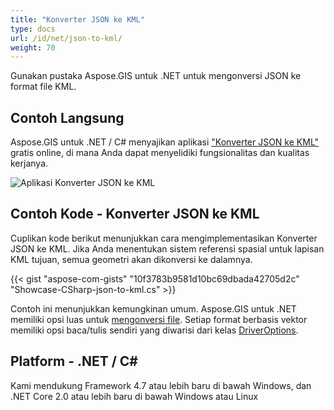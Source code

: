 ```yaml
---
title: "Konverter JSON ke KML"
type: docs
url: /id/net/json-to-kml/
weight: 70
---
```


Gunakan pustaka Aspose.GIS untuk .NET untuk mengonversi JSON ke format file KML.

## **Contoh Langsung**

Aspose.GIS untuk .NET / C# menyajikan aplikasi ["Konverter JSON ke KML"](https://products.aspose.app/gis/conversion/json-to-kml) gratis online, di mana Anda dapat menyelidiki fungsionalitas dan kualitas kerjanya.

![Aplikasi Konverter JSON ke KML](conversion.png)

## **Contoh Kode - Konverter JSON ke KML**

Cuplikan kode berikut menunjukkan cara mengimplementasikan Konverter JSON ke KML. Jika Anda menentukan sistem referensi spasial untuk lapisan KML tujuan, semua geometri akan dikonversi ke dalamnya. 

{{< gist "aspose-com-gists" "10f3783b9581d10bc69dbada42705d2c" "Showcase-CSharp-json-to-kml.cs" >}}

Contoh ini menunjukkan kemungkinan umum. Aspose.GIS untuk .NET memiliki opsi luas untuk [mengonversi file](https://docs.aspose.com/gis/net/vector-layers/). Setiap format berbasis vektor memiliki opsi baca/tulis sendiri yang diwarisi dari kelas [DriverOptions](https://reference.aspose.com/gis/net/aspose.gis/driveroptions).

## **Platform - .NET / C#**

Kami mendukung Framework 4.7 atau lebih baru di bawah Windows, dan .NET Core 2.0 atau lebih baru di bawah Windows atau Linux
